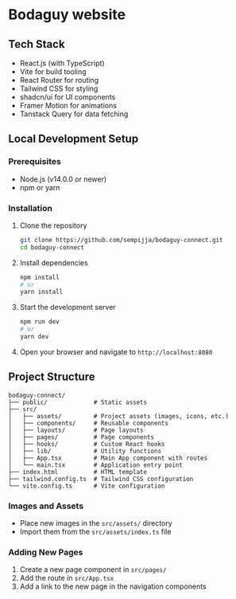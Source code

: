 # Bodaguy website

## Tech Stack

- React.js (with TypeScript)
- Vite for build tooling
- React Router for routing
- Tailwind CSS for styling
- shadcn/ui for UI components
- Framer Motion for animations
- Tanstack Query for data fetching

## Local Development Setup

### Prerequisites

- Node.js (v14.0.0 or newer)
- npm or yarn

### Installation

1. Clone the repository
   ```bash
   git clone https://github.com/sempijja/bodaguy-connect.git
   cd bodaguy-connect
   ```

2. Install dependencies
   ```bash
   npm install
   # or
   yarn install
   ```

3. Start the development server
   ```bash
   npm run dev
   # or
   yarn dev
   ```

4. Open your browser and navigate to `http://localhost:8080`

## Project Structure

```
bodaguy-connect/
├── public/             # Static assets
├── src/
│   ├── assets/         # Project assets (images, icons, etc.)
│   ├── components/     # Reusable components
│   ├── layouts/        # Page layouts
│   ├── pages/          # Page components
│   ├── hooks/          # Custom React hooks
│   ├── lib/            # Utility functions
│   ├── App.tsx         # Main App component with routes
│   └── main.tsx        # Application entry point
├── index.html          # HTML template
├── tailwind.config.ts  # Tailwind CSS configuration
└── vite.config.ts      # Vite configuration
```


### Images and Assets
- Place new images in the `src/assets/` directory
- Import them from the `src/assets/index.ts` file

### Adding New Pages
1. Create a new page component in `src/pages/`
2. Add the route in `src/App.tsx`
3. Add a link to the new page in the navigation components


